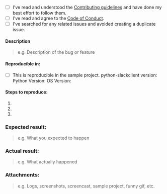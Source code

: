* [ ] I've read and understood the [Contributing guidelines](https://github.com/slackapi/python-slackclient/blob/master/.github/CONTRIBUTING.md) and have done my best effort to follow them.
* [ ] I've read and agree to the [Code of Conduct](https://github.com/slackapi/python-slackclient/blob/master/CODE_OF_CONDUCT.md).
* [ ] I've searched for any related issues and avoided creating a duplicate issue.

#### Description
> e.g. Description of the bug or feature

#### Reproducible in:
* [ ] This is reproducible in the sample project.
python-slackclient version:
Python Version:
OS Version: 


#### Steps to reproduce:

1. 
2. 
3. 

### Expected result:
> e.g. What you expected to happen

### Actual result:
> e.g. What actually happened

### Attachments:
> e.g. Logs, screenshots, screencast, sample project, funny gif, etc.


